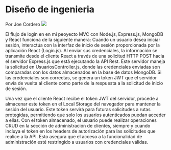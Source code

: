 # Diseño de ingenieria
Por Joe Cordero
![](https://private-user-images.githubusercontent.com/120497590/320658097-caa9bbdb-3472-408a-9c8b-7103e6f4f7c3.png?jwt=eyJhbGciOiJIUzI1NiIsInR5cCI6IkpXVCJ9.eyJpc3MiOiJnaXRodWIuY29tIiwiYXVkIjoicmF3LmdpdGh1YnVzZXJjb250ZW50LmNvbSIsImtleSI6ImtleTUiLCJleHAiOjE3MTI2MTM4ODgsIm5iZiI6MTcxMjYxMzU4OCwicGF0aCI6Ii8xMjA0OTc1OTAvMzIwNjU4MDk3LWNhYTliYmRiLTM0NzItNDA4YS05YzhiLTcxMDNlNmY0ZjdjMy5wbmc_WC1BbXotQWxnb3JpdGhtPUFXUzQtSE1BQy1TSEEyNTYmWC1BbXotQ3JlZGVudGlhbD1BS0lBVkNPRFlMU0E1M1BRSzRaQSUyRjIwMjQwNDA4JTJGdXMtZWFzdC0xJTJGczMlMkZhd3M0X3JlcXVlc3QmWC1BbXotRGF0ZT0yMDI0MDQwOFQyMTU5NDhaJlgtQW16LUV4cGlyZXM9MzAwJlgtQW16LVNpZ25hdHVyZT0zMWM0ZDhjYWEyNWMyMDRjYmE3MGZlZTZhYzkxZmM0ZTQxNTk0MDkwZDg5YWQxMTRiNDJkMjUzMTVhNmNiNjU1JlgtQW16LVNpZ25lZEhlYWRlcnM9aG9zdCZhY3Rvcl9pZD0wJmtleV9pZD0wJnJlcG9faWQ9MCJ9.-xdVhLlam-me8DQX9kFJ6-pSSoscqOyeZkXVZm2PRzo)

El flujo de login en en mi peoyecto MVC con Node.js, Express.js, MongoDB y React funciona de la siguiente manera: Cuando un usuario desea iniciar sesión, interactúa con la interfaz de inicio de sesión proporcionada por la aplicación React (Login.js). Al enviar sus credenciales, la información se transmite desde el cliente React a través de una solicitud HTTP POST hacia el servidor Express.js que está ejecutando la API Rest. Este servidor maneja la solicitud en UsuariosController.js, donde las credenciales enviadas son comparadas con los datos almacenados en la base de datos MongoDB. Si las credenciales son correctas, se genera un token JWT que el servidor envía de vuelta al cliente como parte de la respuesta a la solicitud de inicio de sesión.

Una vez que el cliente React recibe el token JWT del servidor, procede a almacenar este token en el Local Storage del navegador para mantener la sesión del usuario. Este token servirá para futuras solicitudes a rutas protegidas, permitiendo que solo los usuarios autenticados puedan acceder a ellas. Con el token almacenado, el usuario puede realizar operaciones CRUD en la sección de administración de clientes, siempre y cuando incluya el token en los headers de autorización para las solicitudes que realice a la API. Esto asegura que el acceso a la funcionalidad de administración esté restringido a usuarios con credenciales válidas.
